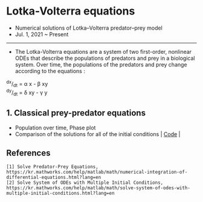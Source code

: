 # Lotka-Volterra equations
- Numerical solutions of Lotka–Volterra predator–prey model
- Jul. 1, 2021 ~ Present

----------
- The Lotka-Volterra equations are a system of two first-order, nonlinear ODEs that describe the populations of predators and prey in a biological system. Over time, the populations of the predators and prey change according to the equations :  
  
<sup>dx</sup>/<sub>dt</sub> = &alpha; x - &beta; xy  
<sup>dy</sup>/<sub>dt</sub> = &delta; xy - &gamma; y  


## 1. Classical prey-predator equations
- Population over time, Phase plot
- Comparison of the solutions for all of the initial conditions
| [Code](https://github.com/OH-Seoyoung/Lotka-Volterra_equations/tree/master/Classical_predator-prey) |

## References
```
[1] Solve Predator-Prey Equations, https://kr.mathworks.com/help/matlab/math/numerical-integration-of-differential-equations.html?lang=en
[2] Solve System of ODEs with Multiple Initial Conditions, https://kr.mathworks.com/help/matlab/math/solve-system-of-odes-with-multiple-initial-conditions.html?lang=en
```
